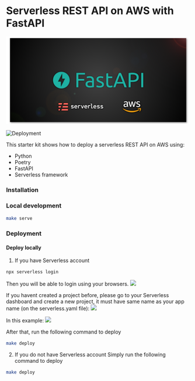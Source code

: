 Serverless REST API on AWS with FastAPI
==================

![Banner](Banner.png)

![Deployment](https://github.com/Cox65/fastapi-aws-starter-kit/actions/workflows/main.yaml/badge.svg)

This starter kit shows how to deploy a serverless REST API on AWS using:
* Python
* Poetry
* FastAPI
* Serverless framework

### Installation
### Local development

```bash
make serve
```
### Deployment
#### Deploy locally
1. If you have Serverless account
```bash
npx serverless login
```
Then you will be able to login using your browsers.
![](https://i.imgur.com/KDpIpco.png)

If you havent created a project before, please go to your Serverless dashboard and create a new project, it must have same name as your app name (on the serverless.yaml file):
![](https://i.imgur.com/cuulyzZ.png)

In this example:
![](https://i.imgur.com/BD6lkVA.png)

After that, run the following command to deploy
```bash
make deploy
```
2. If you do not have Serverless account
Simply run the following command to deploy
```bash
make deploy
```

